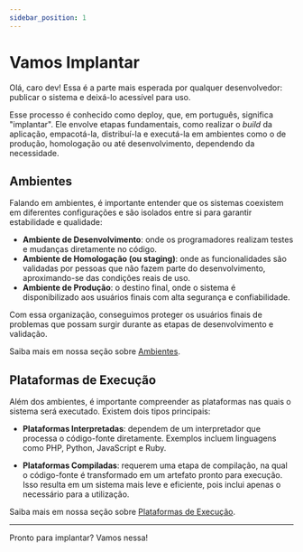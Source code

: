 ```yaml
---
sidebar_position: 1
---
```


# Vamos Implantar

Olá, caro dev! Essa é a parte mais esperada por qualquer desenvolvedor: publicar o sistema e deixá-lo acessível para uso.

Esse processo é conhecido como deploy, que, em português, significa "implantar". Ele envolve etapas fundamentais, como realizar o _build_ da aplicação, empacotá-la, distribuí-la e executá-la em ambientes como o de produção, homologação ou até desenvolvimento, dependendo da necessidade.

## Ambientes

Falando em ambientes, é importante entender que os sistemas coexistem em diferentes configurações e são isolados entre si para garantir estabilidade e qualidade:

- **Ambiente de Desenvolvimento**: onde os programadores realizam testes e mudanças diretamente no código.
- **Ambiente de Homologação (ou staging)**: onde as funcionalidades são validadas por pessoas que não fazem parte do desenvolvimento, aproximando-se das condições reais de uso.
- **Ambiente de Produção**: o destino final, onde o sistema é disponibilizado aos usuários finais com alta segurança e confiabilidade.

Com essa organização, conseguimos proteger os usuários finais de problemas que possam surgir durante as etapas de desenvolvimento e validação.

Saiba mais em nossa seção sobre [Ambientes](../../tutorials/environments.md).

## Plataformas de Execução

Além dos ambientes, é importante compreender as plataformas nas quais o sistema será executado. Existem dois tipos principais:

- **Plataformas Interpretadas**: dependem de um interpretador que processa o código-fonte diretamente. Exemplos incluem linguagens como PHP, Python, JavaScript e Ruby.

- **Plataformas Compiladas**: requerem uma etapa de compilação, na qual o código-fonte é transformado em um artefato pronto para execução. Isso resulta em um sistema mais leve e eficiente, pois inclui apenas o necessário para a utilização.

Saiba mais em nossa seção sobre [Plataformas de Execução](../../tutorials/source-code/runtime-platforms.md).

---

Pronto para implantar? Vamos nessa!
